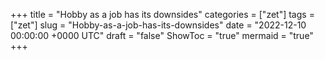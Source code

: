 +++
title = "Hobby as a job has its downsides"
categories = ["zet"]
tags = ["zet"]
slug = "Hobby-as-a-job-has-its-downsides"
date = "2022-12-10 00:00:00 +0000 UTC"
draft = "false"
ShowToc = "true"
mermaid = "true"
+++

